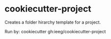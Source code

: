# cookiecutter-project
Creates a folder hirarchy template for a project.

Run by:
cookiecutter gh:ieeg/cookiecutter-project
